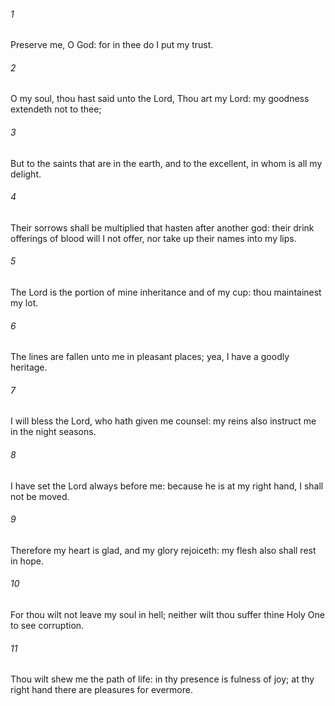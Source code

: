 ###### 1
Preserve me, O God: for in thee do I put my trust.

###### 2
O my soul, thou hast said unto the Lord, Thou art my Lord: my goodness extendeth not to thee;

###### 3
But to the saints that are in the earth, and to the excellent, in whom is all my delight.

###### 4
Their sorrows shall be multiplied that hasten after another god: their drink offerings of blood will I not offer, nor take up their names into my lips.

###### 5
The Lord is the portion of mine inheritance and of my cup: thou maintainest my lot.

###### 6
The lines are fallen unto me in pleasant places; yea, I have a goodly heritage.

###### 7
I will bless the Lord, who hath given me counsel: my reins also instruct me in the night seasons.

###### 8
I have set the Lord always before me: because he is at my right hand, I shall not be moved.

###### 9
Therefore my heart is glad, and my glory rejoiceth: my flesh also shall rest in hope.

###### 10
For thou wilt not leave my soul in hell; neither wilt thou suffer thine Holy One to see corruption.

###### 11
Thou wilt shew me the path of life: in thy presence is fulness of joy; at thy right hand there are pleasures for evermore.

